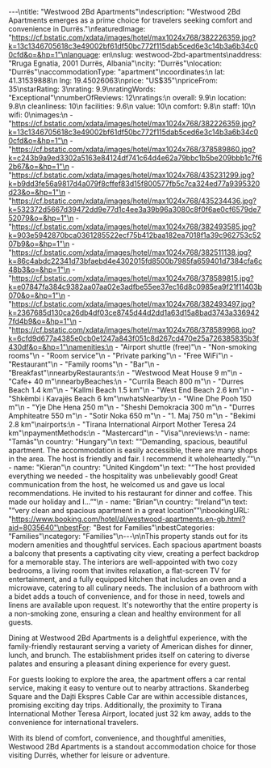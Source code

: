 ---\ntitle: "Westwood 2Bd Apartments"\ndescription: "Westwood 2Bd Apartments emerges as a prime choice for travelers seeking comfort and convenience in Durrës."\nfeaturedImage: "https://cf.bstatic.com/xdata/images/hotel/max1024x768/382226359.jpg?k=13c1346705618c3e49002bf61df50bc772f115dab5ced6e3c14b3a6b34c00cfd&o=&hp=1"\nlanguage: en\nslug: westwood-2bd-apartments\naddress: "Rruga Egnatia, 2001 Durrës, Albania"\ncity: "Durrës"\nlocation: "Durrës"\naccommodationType: "apartment"\ncoordinates:\n  lat: 41.31539888\n  lng: 19.45026063\nprice: "US$35"\npriceFrom: 35\nstarRating: 3\nrating: 9.9\nratingWords: "Exceptional"\nnumberOfReviews: 12\nratings:\n  overall: 9.9\n  location: 9.8\n  cleanliness: 10\n  facilities: 9.6\n  value: 10\n  comfort: 9.8\n  staff: 10\n  wifi: 0\nimages:\n  - "https://cf.bstatic.com/xdata/images/hotel/max1024x768/382226359.jpg?k=13c1346705618c3e49002bf61df50bc772f115dab5ced6e3c14b3a6b34c00cfd&o=&hp=1"\n  - "https://cf.bstatic.com/xdata/images/hotel/max1024x768/378589860.jpg?k=c243b9a9ed3302a5163e84124df741c64d4e62a79bbc1b5be209bbb1c7f62b67&o=&hp=1"\n  - "https://cf.bstatic.com/xdata/images/hotel/max1024x768/435231299.jpg?k=b9dd3fe56a9817d4a079f8cffef83d15f800577fb5c7ca324ed77a9395320d23&o=&hp=1"\n  - "https://cf.bstatic.com/xdata/images/hotel/max1024x768/435234436.jpg?k=532372d5667d39472dd9e77d1c4ee3a39b96a3080c8f0f6ae0cf6579de752079&o=&hp=1"\n  - "https://cf.bstatic.com/xdata/images/hotel/max1024x768/382493585.jpg?k=903e5942870bca0361285522ecf75b412baa182ea7018f1a39c962753c5207b9&o=&hp=1"\n  - "https://cf.bstatic.com/xdata/images/hotel/max1024x768/382511138.jpg?k=86c4abdc22341d73bfaebd4e4302015fd8500b7985fa659401d7384cfa6c48b3&o=&hp=1"\n  - "https://cf.bstatic.com/xdata/images/hotel/max1024x768/378589815.jpg?k=e07847fa384c9382aa07aa02e3adfbe55ee37ec16d8c0985ea9f21f11403b070&o=&hp=1"\n  - "https://cf.bstatic.com/xdata/images/hotel/max1024x768/382493497.jpg?k=2367685d130ca26db4df03ce8745d44d2dd1a63d15a8bad3743a3369427fd4b9&o=&hp=1"\n  - "https://cf.bstatic.com/xdata/images/hotel/max1024x768/378589968.jpg?k=6cfd9d677a4385e0cb0e1247a843f051c8d267cd470e25a726385835b3f430df&o=&hp=1"\namenities:\n  - "Airport shuttle (free)"\n  - "Non-smoking rooms"\n  - "Room service"\n  - "Private parking"\n  - "Free WiFi"\n  - "Restaurant"\n  - "Family rooms"\n  - "Bar"\n  - "Breakfast"\nnearbyRestaurants:\n  - "Westwood Meat House 9 m"\n  - "Cafe+ 40 m"\nnearbyBeaches:\n  - "Currila Beach 800 m"\n  - "Durres Beach 1.4 km"\n  - "Kallmi Beach 1.5 km"\n  - "West End Beach 2.6 km"\n  - "Shkëmbi i Kavajës Beach 6 km"\nwhatsNearby:\n  - "Wine Dhe Pooh 150 m"\n  - "Yje Dhe Hena 250 m"\n  - "Sheshi Demokracia 300 m"\n  - "Durres Amphiteatre 550 m"\n  - "Sotir Noka 650 m"\n  - "1. Maj 750 m"\n  - "Bekimi 2.8 km"\nairports:\n  - "Tirana International Airport Mother Teresa 24 km"\npaymentMethods:\n  - "Mastercard"\n  - "Visa"\nreviews:\n  - name: "Tamás"\n    country: "Hungary"\n    text: "“Demanding, spacious, beautiful apartment. The accommodation is easily accessible, there are many shops in the area. The host is friendly and fair. I recommend it wholeheartedly.”"\n  - name: "Kieran"\n    country: "United Kingdom"\n    text: "“The host provided everything we needed - the hospitality was unbelievably good! Great communication from the host, he welcomed us and gave us local recommendations. He invited to his restaurant for dinner and coffee. This made our holiday and I...”"\n  - name: "Brian"\n    country: "Ireland"\n    text: "“very clean and spacious apartment in a great location”"\nbookingURL: "https://www.booking.com/hotel/al/westwood-apartments.en-gb.html?aid=8035640"\nbestFor: "Best for Families"\nbestCategories: "Families"\ncategory: "Families"\n---\n\nThis property stands out for its modern amenities and thoughtful services. Each spacious apartment boasts a balcony that presents a captivating city view, creating a perfect backdrop for a memorable stay. The interiors are well-appointed with two cozy bedrooms, a living room that invites relaxation, a flat-screen TV for entertainment, and a fully equipped kitchen that includes an oven and a microwave, catering to all culinary needs. The inclusion of a bathroom with a bidet adds a touch of convenience, and for those in need, towels and linens are available upon request. It's noteworthy that the entire property is a non-smoking zone, ensuring a clean and healthy environment for all guests.

Dining at Westwood 2Bd Apartments is a delightful experience, with the family-friendly restaurant serving a variety of American dishes for dinner, lunch, and brunch. The establishment prides itself on catering to diverse palates and ensuring a pleasant dining experience for every guest.

For guests looking to explore the area, the apartment offers a car rental service, making it easy to venture out to nearby attractions. Skanderbeg Square and the Dajti Ekspres Cable Car are within accessible distances, promising exciting day trips. Additionally, the proximity to Tirana International Mother Teresa Airport, located just 32 km away, adds to the convenience for international travelers.

With its blend of comfort, convenience, and thoughtful amenities, Westwood 2Bd Apartments is a standout accommodation choice for those visiting Durrës, whether for leisure or adventure.